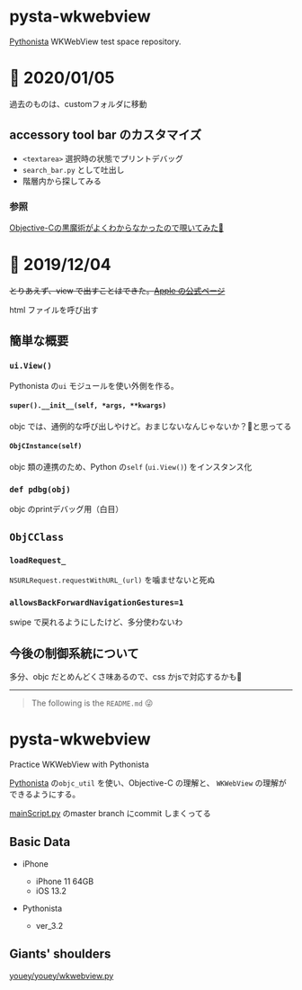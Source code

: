 # pysta-wkwebview
[Pythonista](http://omz-software.com/pythonista/) WKWebView test space repository.


# 📝 2020/01/05
過去のものは、customフォルダに移動

## accessory tool bar のカスタマイズ

- `<textarea>` 選択時の状態でプリントデバッグ
- `search_bar.py` として吐出し
- 階層内から探してみる

### 参照
[Objective-Cの黒魔術がよくわからなかったので覗いてみた👻](https://qiita.com/mopiemon/items/8d0dd7d678c4dadeadd4)



# 📝 2019/12/04

~~とりあえず、view で出すことはできた。[Apple の公式ページ](https://www.apple.com/jp/)~~



html ファイルを呼び出す


## 簡単な概要

### `ui.View()`

Pythonista の`ui` モジュールを使い外側を作る。

#### `super().__init__(self, *args, **kwargs)`
objc では、通例的な呼び出しやけど。おまじないなんじゃないか？🤔と思ってる

#### `ObjCInstance(self)`
objc 類の連携のため、Python の`self` (`ui.View()`) をインスタンス化


### `def pdbg(obj)`

objc のprintデバッグ用（白目）

## `ObjCClass`

### `loadRequest_`
`NSURLRequest.requestWithURL_(url)` を噛ませないと死ぬ


### `allowsBackForwardNavigationGestures=1`
swipe で戻れるようにしたけど、多分使わないわ



## 今後の制御系統について
多分、objc だとめんどくさ味あるので、css かjsで対応するかも🤗





---

> The following is the `README.md` 😜

# pysta-wkwebview

Practice WKWebView with Pythonista

[Pythonista](http://omz-software.com/pythonista/) の`objc_util` を使い、Objective-C の理解と、 `WKWebView` の理解ができるようにする。



[mainScript.py](https://github.com/pome-ta/pysta-wkwebview/blob/master/mainScript.py) のmaster branch にcommit しまくってる


## Basic Data
- iPhone
	- iPhone 11 64GB
	- iOS 13.2

- Pythonista
	- ver_3.2

## Giants' shoulders

[youey/youey/wkwebview.py](https://github.com/mikaelho/youey/blob/master/youey/wkwebview.py)


